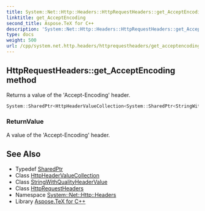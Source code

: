 ```yaml
---
title: System::Net::Http::Headers::HttpRequestHeaders::get_AcceptEncoding method
linktitle: get_AcceptEncoding
second_title: Aspose.TeX for C++
description: 'System::Net::Http::Headers::HttpRequestHeaders::get_AcceptEncoding method. Returns a value of the ''Accept-Encoding'' header in C++.'
type: docs
weight: 500
url: /cpp/system.net.http.headers/httprequestheaders/get_acceptencoding/
---
```

## HttpRequestHeaders::get_AcceptEncoding method


Returns a value of the 'Accept-Encoding' header.

```cpp
System::SharedPtr<HttpHeaderValueCollection<System::SharedPtr<StringWithQualityHeaderValue>>> System::Net::Http::Headers::HttpRequestHeaders::get_AcceptEncoding()
```


### ReturnValue

A value of the 'Accept-Encoding' header.

## See Also

* Typedef [SharedPtr](../../../system/sharedptr/)
* Class [HttpHeaderValueCollection](../../httpheadervaluecollection/)
* Class [StringWithQualityHeaderValue](../../stringwithqualityheadervalue/)
* Class [HttpRequestHeaders](../)
* Namespace [System::Net::Http::Headers](../../)
* Library [Aspose.TeX for C++](../../../)
